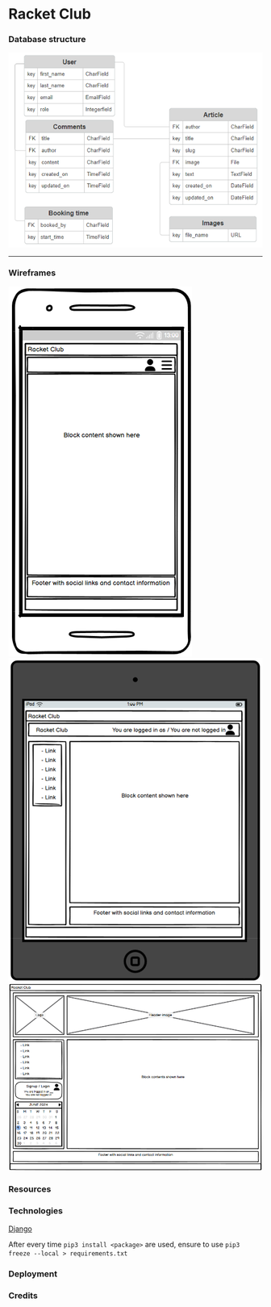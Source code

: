 # Racket Club

### Database structure

<img src="readme/database.png">
<hr>

### Wireframes

<img src="readme/wireframe_mobile.png"><br>
<img src="readme/wireframe_tablet.png"><br>
<img src="readme/wireframe_big_screens.png"><br>

### Resources



### Technologies

[Django](https://www.djangoproject.com/) 


After every time `pip3 install <package>` are used, ensure to use `pip3 freeze --local > requirements.txt` 

### Deployment

### Credits


